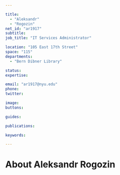 ```yaml
---

title:
  - "Aleksandr"
  - "Rogozin"
net_id: "ar1917"
subtitle: 
job_title: "IT Services Administrator"

location: "105 East 17th Street"
space: "115"
departments:
  - "Bern Dibner Library"

status: 
expertise:

email: "ar1917@nyu.edu"
phone: 
twitter: 

image: 
buttons:

guides:

publications:

keywords:

---
```


# About Aleksandr Rogozin


